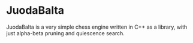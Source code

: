 # JuodaBalta

JuodaBalta is a very simple chess engine written in C++ as a library, with just alpha-beta pruning and quiescence search.

